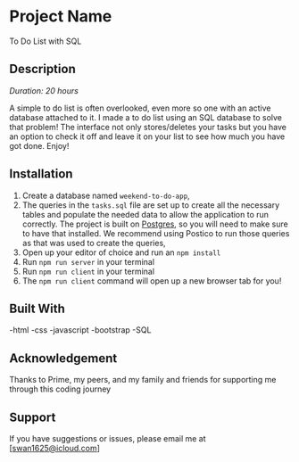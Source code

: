 # Project Name

To Do List with SQL



## Description

_Duration: 20 hours_

A simple to do list is often overlooked, even more so one with an active database attached to it. I made a to do list using an SQL database to solve that problem! The interface not only stores/deletes your tasks but you have an option to check it off and leave it on your list to see how much you have got done. Enjoy!


## Installation


1. Create a database named `weekend-to-do-app`,
2. The queries in the `tasks.sql` file are set up to create all the necessary tables and populate the needed data to allow the application to run correctly. The project is built on [Postgres](https://www.postgresql.org/download/), so you will need to make sure to have that installed. We recommend using Postico to run those queries as that was used to create the queries, 
3. Open up your editor of choice and run an `npm install`
4. Run `npm run server` in your terminal
5. Run `npm run client` in your terminal
6. The `npm run client` command will open up a new browser tab for you!



## Built With

-html
-css
-javascript
-bootstrap
-SQL

## Acknowledgement
Thanks to Prime, my peers, and my family and friends for supporting me through this coding journey 

## Support
If you have suggestions or issues, please email me at [swan1625@icloud.com]